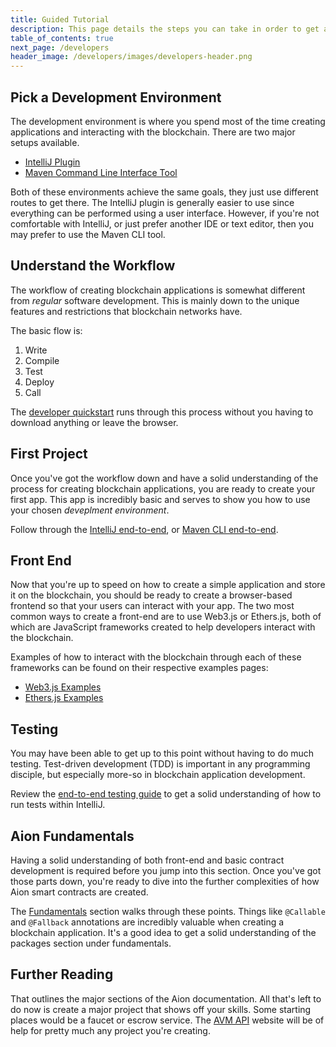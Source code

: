 ```yaml
---
title: Guided Tutorial
description: This page details the steps you can take in order to get a solid understanding of blockchain development, and utilizing the Aion ecosystem. By following these steps through end-to-end you will develop a great foundation to start your blockchain development career!
table_of_contents: true
next_page: /developers
header_image: /developers/images/developers-header.png
---
```


## Pick a Development Environment

The development environment is where you spend most of the time creating applications and interacting with the blockchain. There are two major setups available.

- [IntelliJ Plugin](/developers/tools/intellj-plugin)
- [Maven Command Line Interface Tool](/developers/tools/maven-cli)

Both of these environments achieve the same goals, they just use different routes to get there. The IntelliJ plugin is generally easier to use since everything can be performed using a user interface. However, if you're not comfortable with IntelliJ, or just prefer another IDE or text editor, then you may prefer to use the Maven CLI tool.

## Understand the Workflow

The workflow of creating blockchain applications is somewhat different from _regular_ software development. This is mainly down to the unique features and restrictions that blockchain networks have.

The basic flow is:

1. Write
2. Compile
3. Test
4. Deploy
5. Call

The [developer quickstart](/developers/) runs through this process without you having to download anything or leave the browser.

## First Project

Once you've got the workflow down and have a solid understanding of the process for creating blockchain applications, you are ready to create your first app. This app is incredibly basic and serves to show you how to use your chosen _deveplment environment_. 

Follow through the [IntelliJ end-to-end](/developers/tools/intellij-plugin/end-to-end/), or [Maven CLI end-to-end](/developers/tools/maven-cli/end-to-end/).

## Front End

Now that you're up to speed on how to create a simple application and store it on the blockchain, you should be ready to create a browser-based frontend so that your users can interact with your app. The two most common ways to create a front-end are to use Web3.js or Ethers.js, both of which are JavaScript frameworks created to help developers interact with the blockchain.

Examples of how to interact with the blockchain through each of these frameworks can be found on their respective examples pages:

- [Web3.js Examples](/developers/apis/web3-js/examples/)
- [Ethers.js Examples](/developers/apis/ethers-js/examples/)

## Testing

You may have been able to get up to this point without having to do much testing. Test-driven development (TDD) is important in any programming disciple, but especially more-so in blockchain application development.

Review the [end-to-end testing guide](/developers/basics/test-and-debug/end-to-end/) to get a solid understanding of how to run tests within IntelliJ.

## Aion Fundamentals

Having a solid understanding of both front-end and basic contract development is required before you jump into this section. Once you've got those parts down, you're ready to dive into the further complexities of how Aion smart contracts are created.

The [Fundamentals](/developers/fundamentals/) section walks through these points. Things like `@Callable` and `@Fallback` annotations are incredibly valuable when creating a blockchain application. It's a good idea to get a solid understanding of the packages section under fundamentals.

## Further Reading

That outlines the major sections of the Aion documentation. All that's left to do now is create a major project that shows off your skills. Some starting places would be a faucet or escrow service. The [AVM API](https://avm-api.aion.network/) website will be of help for pretty much any project you're creating.
